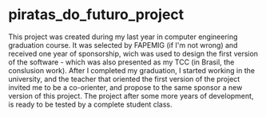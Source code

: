 # piratas_do_futuro_project
This project was created during my last year in computer engineering graduation course. 
It was selected by FAPEMIG (if I'm not wrong) and received one year of sponsorship, wich was used to design the first version of the software - which was also presented as my TCC (in Brasil, the conslusion work).
After I completed my graduation, I started working in the university, and the teacher that oriented the first version of the project invited me to be a co-orienter, and propose to the same sponsor a new version of this project.
The project after some more years of development, is ready to be tested by a complete student class.
